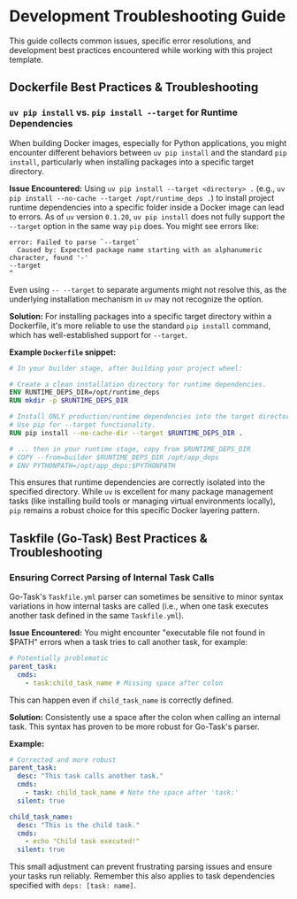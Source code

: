 # Development Troubleshooting Guide

This guide collects common issues, specific error resolutions, and development best practices encountered while working with this project template.

## Dockerfile Best Practices & Troubleshooting

### `uv pip install` vs. `pip install --target` for Runtime Dependencies

When building Docker images, especially for Python applications, you might encounter different behaviors between `uv pip install` and the standard `pip install`, particularly when installing packages into a specific target directory.

**Issue Encountered:**
Using `uv pip install --target <directory> .` (e.g., `uv pip install --no-cache --target /opt/runtime_deps .`) to install project runtime dependencies into a specific folder inside a Docker image can lead to errors. As of `uv` version `0.1.20`, `uv pip install` does not fully support the `--target` option in the same way `pip` does. You might see errors like:
```
error: Failed to parse `--target`
  Caused by: Expected package name starting with an alphanumeric character, found '-'
--target
^
```
Even using `-- --target` to separate arguments might not resolve this, as the underlying installation mechanism in `uv` may not recognize the option.

**Solution:**
For installing packages into a specific target directory within a Dockerfile, it's more reliable to use the standard `pip install` command, which has well-established support for `--target`.

**Example `Dockerfile` snippet:**

```dockerfile
# In your builder stage, after building your project wheel:

# Create a clean installation directory for runtime dependencies.
ENV RUNTIME_DEPS_DIR=/opt/runtime_deps
RUN mkdir -p $RUNTIME_DEPS_DIR

# Install ONLY production/runtime dependencies into the target directory.
# Use pip for --target functionality.
RUN pip install --no-cache-dir --target $RUNTIME_DEPS_DIR .

# ... then in your runtime stage, copy from $RUNTIME_DEPS_DIR
# COPY --from=builder $RUNTIME_DEPS_DIR /opt/app_deps
# ENV PYTHONPATH=/opt/app_deps:$PYTHONPATH
```

This ensures that runtime dependencies are correctly isolated into the specified directory. While `uv` is excellent for many package management tasks (like installing build tools or managing virtual environments locally), `pip` remains a robust choice for this specific Docker layering pattern.

## Taskfile (Go-Task) Best Practices & Troubleshooting

### Ensuring Correct Parsing of Internal Task Calls

Go-Task's `Taskfile.yml` parser can sometimes be sensitive to minor syntax variations in how internal tasks are called (i.e., when one task executes another task defined in the same `Taskfile.yml`).

**Issue Encountered:**
You might encounter "executable file not found in $PATH" errors when a task tries to call another task, for example:
```yaml
# Potentially problematic
parent_task:
  cmds:
    - task:child_task_name # Missing space after colon
```
This can happen even if `child_task_name` is correctly defined.

**Solution:**
Consistently use a space after the colon when calling an internal task. This syntax has proven to be more robust for Go-Task's parser.

**Example:**
```yaml
# Corrected and more robust
parent_task:
  desc: "This task calls another task."
  cmds:
    - task: child_task_name # Note the space after 'task:'
  silent: true

child_task_name:
  desc: "This is the child task."
  cmds:
    - echo "Child task executed!"
  silent: true
```
This small adjustment can prevent frustrating parsing issues and ensure your tasks run reliably. Remember this also applies to task dependencies specified with `deps: [task: name]`.
